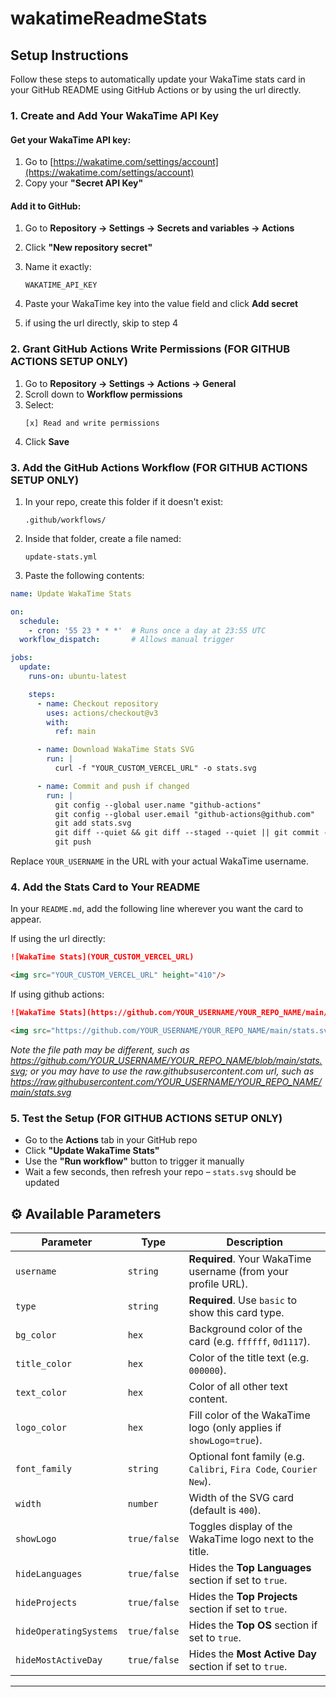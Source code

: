 # wakatimeReadmeStats

## Setup Instructions

Follow these steps to automatically update your WakaTime stats card in your GitHub README using GitHub Actions or by using the url directly.

### 1. Create and Add Your WakaTime API Key

#### Get your WakaTime API key:
1. Go to [https://wakatime.com/settings/account](https://wakatime.com/settings/account)
2. Copy your **"Secret API Key"**

#### Add it to GitHub:
1. Go to **Repository → Settings → Secrets and variables → Actions**
2. Click **"New repository secret"**
3. Name it exactly:
   ```
   WAKATIME_API_KEY
   ```
4. Paste your WakaTime key into the value field and click **Add secret**

5. if using the url directly, skip to step 4

### 2. Grant GitHub Actions Write Permissions (FOR GITHUB ACTIONS SETUP ONLY)

1. Go to **Repository → Settings → Actions → General**
2. Scroll down to **Workflow permissions**
3. Select:  
   ```
   [x] Read and write permissions
   ```
4. Click **Save**

### 3. Add the GitHub Actions Workflow (FOR GITHUB ACTIONS SETUP ONLY)

1. In your repo, create this folder if it doesn't exist:
   ```
   .github/workflows/
   ```
2. Inside that folder, create a file named:
   ```
   update-stats.yml
   ```
3. Paste the following contents:

```yaml
name: Update WakaTime Stats

on:
  schedule:
    - cron: '55 23 * * *'  # Runs once a day at 23:55 UTC
  workflow_dispatch:       # Allows manual trigger

jobs:
  update:
    runs-on: ubuntu-latest

    steps:
      - name: Checkout repository
        uses: actions/checkout@v3
        with:
          ref: main

      - name: Download WakaTime Stats SVG
        run: |
          curl -f "YOUR_CUSTOM_VERCEL_URL" -o stats.svg

      - name: Commit and push if changed
        run: |
          git config --global user.name "github-actions"
          git config --global user.email "github-actions@github.com"
          git add stats.svg
          git diff --quiet && git diff --staged --quiet || git commit -m "Update stats.svg"
          git push
```

Replace `YOUR_USERNAME` in the URL with your actual WakaTime username.

### 4. Add the Stats Card to Your README

In your `README.md`, add the following line wherever you want the card to appear.

If using the url directly:
```md
![WakaTime Stats](YOUR_CUSTOM_VERCEL_URL)
```
```md
<img src="YOUR_CUSTOM_VERCEL_URL" height="410"/>
```

If using github actions:
```md
![WakaTime Stats](https://github.com/YOUR_USERNAME/YOUR_REPO_NAME/main/stats.svg)
```
```md
<img src="https://github.com/YOUR_USERNAME/YOUR_REPO_NAME/main/stats.svg" height="410"/>
```
*Note the file path may be different, such as https://github.com/YOUR_USERNAME/YOUR_REPO_NAME/blob/main/stats.svg; or you may have to use the raw.githubsusercontent.com url, such as https://raw.githubusercontent.com/YOUR_USERNAME/YOUR_REPO_NAME/main/stats.svg*

### 5. Test the Setup (FOR GITHUB ACTIONS SETUP ONLY)

- Go to the **Actions** tab in your GitHub repo
- Click **"Update WakaTime Stats"**
- Use the **"Run workflow"** button to trigger it manually
- Wait a few seconds, then refresh your repo – `stats.svg` should be updated


## ⚙️ Available Parameters

| Parameter              | Type         | Description                                                        |
| ---------------------- | ------------ | ------------------------------------------------------------------ |
| `username`             | `string`     | **Required**. Your WakaTime username (from your profile URL).      |
| `type`                 | `string`     | **Required**. Use `basic` to show this card type.                  |
| `bg_color`             | `hex`        | Background color of the card (e.g. `ffffff`, `0d1117`).            |
| `title_color`          | `hex`        | Color of the title text (e.g. `000000`).                           |
| `text_color`           | `hex`        | Color of all other text content.                                   |
| `logo_color`           | `hex`        | Fill color of the WakaTime logo (only applies if `showLogo=true`). |
| `font_family`          | `string`     | Optional font family (e.g. `Calibri`, `Fira Code`, `Courier New`). |
| `width`                | `number`     | Width of the SVG card (default is `400`).                          |
| `showLogo`             | `true/false` | Toggles display of the WakaTime logo next to the title.            |
| `hideLanguages`        | `true/false` | Hides the **Top Languages** section if set to `true`.              |
| `hideProjects`         | `true/false` | Hides the **Top Projects** section if set to `true`.               |
| `hideOperatingSystems` | `true/false` | Hides the **Top OS** section if set to `true`.                     |
| `hideMostActiveDay`    | `true/false` | Hides the **Most Active Day** section if set to `true`.            |

---

